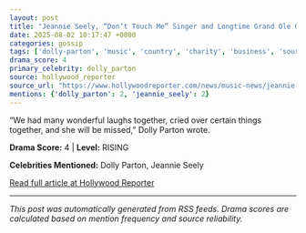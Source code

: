 ```yaml
---
layout: post
title: "Jeannie Seely, “Don’t Touch Me” Singer and Longtime Grand Ole Opry Host, Dies at 85"
date: 2025-08-02 10:17:47 +0000
categories: gossip
tags: ['dolly-parton', 'music', 'country', 'charity', 'business', 'source-hollywood_reporter', 'drama-rising']
drama_score: 4
primary_celebrity: dolly_parton
source: hollywood_reporter
source_url: "https://www.hollywoodreporter.com/news/music-news/jeannie-seely-dead-country-music-singer-grande-ole-opry-1236336256/"
mentions: {'dolly_parton': 2, 'jeannie_seely': 2}
---
```


“We had many wonderful laughs together, cried over certain things together, and she will be missed,” Dolly Parton wrote.

**Drama Score:** 4 | **Level:** RISING

**Celebrities Mentioned:** Dolly Parton, Jeannie Seely

[Read full article at Hollywood Reporter](https://www.hollywoodreporter.com/news/music-news/jeannie-seely-dead-country-music-singer-grande-ole-opry-1236336256/)

---
*This post was automatically generated from RSS feeds. Drama scores are calculated based on mention frequency and source reliability.*
